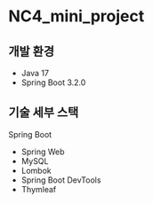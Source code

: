 # NC4_mini_project

## 개발 환경

* Java 17
* Spring Boot 3.2.0

## 기술 세부 스택

Spring Boot

* Spring Web
* MySQL
* Lombok
* Spring Boot DevTools
* Thymleaf

